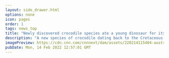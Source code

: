 ```yaml
---
layout: side_drawer.html
options: none
icon: pages
order: 1
tags: news_top
title: "Newly discovered crocodile species ate a young dinosaur for its last meal, scientists say"
description: "A new species of crocodile dating back to the Cretaceous period has been discovered in Queensland, Australia, and its last meal was a young dinosaur, scientists say. "
imagePreview: https://cdn.cnn.com/cnnnext/dam/assets/220214115404-australia-new-crocodile-species-video-synd-2.jpg
pubDate: Mon, 14 Feb 2022 12:57:01 GMT
---
```

